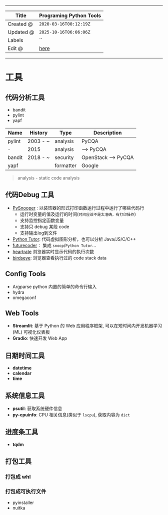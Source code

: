 -----

| Title     | Programing Python Tools                             |
| --------- | --------------------------------------------------- |
| Created @ | `2020-03-16T00:12:19Z`                              |
| Updated @ | `2025-10-16T06:06:06Z`                              |
| Labels    | \`\`                                                |
| Edit @    | [here](https://github.com/junxnone/xwiki/issues/90) |

-----

# 工具

## 代码分析工具

  - bandit
  - pylint
  - yapf

| Name   | History   | Type      | Description          |
| ------ | --------- | --------- | -------------------- |
| pylint | 2003 - \~ | analysis  | PyCQA                |
| `-`    | 2015      | analysis  | \--\> PyCQA          |
| bandit | 2018 - \~ | security  | OpenStack --\> PyCQA |
| yapf   |           | formatter | Google               |

> analysis - static code analysis

## 代码Debug 工具

  - [PySnooper](https://github.com/cool-RR/PySnooper) :
    以装饰器的形式打印函数运行过程中运行了哪些代码行
      - 运行时变量的值及运行的时间(`时间应该不是太准确，有打印操作`)
      - 支持监控指定函数变量
      - 支持只 debug 某段 code
      - 支持输出log到文件
  - [Python Tutor](https://pythontutor.com/visualize.html#mode=edit):
    代码虚拟图形分析，也可以分析 Java/JS/C/C++
  - [futurecoder](https://futurecoder.io/course/#ide)： 集成
    `snoop`/`Python Tutor`...
  - [heartrate](https://github.com/alexmojaki/heartrate) 浏览器实时显示代码的执行次数
  - [birdseye](https://github.com/alexmojaki/birdseye/tree/master):
    浏览器查看执行过的 code stack data

## Config Tools

  - Argparse python 内置的简单的命令行输入
  - hydra
  - omegaconf

## Web Tools

  - **Streamlit**: 基于 Python 的 Web 应用程序框架, 可以在短时间内开发机器学习 (ML) 可视化仪表板
  - **Gradio**: 快速开发 Web App

## 日期时间工具

  - **datetime**
  - **calendar**
  - **time**

## 系统信息工具

  - **psutil**: 获取系统硬件信息
  - **py-cpuinfo**: CPU 相关信息(类似于 `lscpu`), 获取内容为 `dict`

## 进度条工具

  - **tqdm**

## 打包工具

### 打包成 whl

### 打包成可执行文件

  - pyinstaller
  - nuitka

